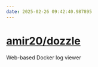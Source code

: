 ```yaml
---
date: 2025-02-26 09:42:40.987895
---
```


# [amir20/dozzle](https://github.com/amir20/dozzle)

Web-based Docker log viewer